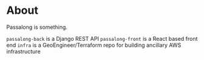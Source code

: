 # About

Passalong is something.

`passalong-back` is a Django REST API
`passalong-front` is a React based front end
`infra` is a GeoEngineer/Terraform repo for building ancillary AWS infrastructure

